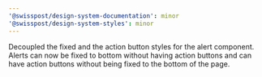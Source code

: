 ```yaml
---
'@swisspost/design-system-documentation': minor
'@swisspost/design-system-styles': minor
---
```


Decoupled the fixed and the action button styles for the alert component. Alerts can now be fixed to bottom without having action buttons and can have action buttons without being fixed to the bottom of the page.
